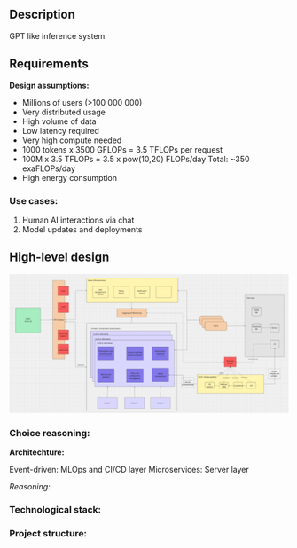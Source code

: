 ## Description

GPT like inference system

## Requirements

**Design assumptions:**

- Millions of users (>100 000 000)
- Very distributed usage
- High volume of data
- Low latency required
- Very high compute needed
- 1000 tokens x 3500 GFLOPs = 3.5 TFLOPs per request
- 100M x 3.5 TFLOPs = 3.5 x pow(10,20) FLOPs/day Total: ~350 exaFLOPs/day
- High energy consumption

### **Use cases:**

1. Human AI interactions via chat
2. Model updates and deployments

## High-level design

![high level design](./img/high-level-design.png)

### **Choice reasoning:**

**Architechture:**

Event-driven: MLOps and CI/CD layer
Microservices: Server layer

_Reasoning:_

### **Technological stack:**


### **Project structure:**